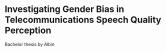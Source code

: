 # Investigating Gender Bias in Telecommunications Speech Quality Perception
Bachelor thesis by Albin
